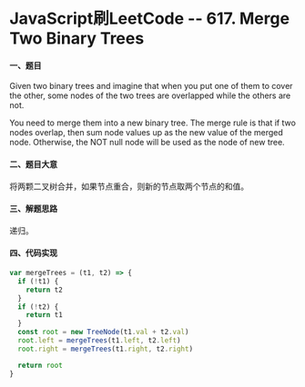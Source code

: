 # JavaScript刷LeetCode -- 617. Merge Two Binary Trees

#### 一、题目

  Given two binary trees and imagine that when you put one of them to cover the other, some nodes of the two trees are overlapped while the others are not.

  You need to merge them into a new binary tree. The merge rule is that if two nodes overlap, then sum node values up as the new value of the merged node. Otherwise, the NOT null node will be used as the node of new tree.

#### 二、题目大意

  将两颗二叉树合并，如果节点重合，则新的节点取两个节点的和值。

#### 三、解题思路

  递归。

#### 四、代码实现

```JavaScript
var mergeTrees = (t1, t2) => {
  if (!t1) {
    return t2
  }
  if (!t2) {
    return t1
  }
  const root = new TreeNode(t1.val + t2.val)
  root.left = mergeTrees(t1.left, t2.left)
  root.right = mergeTrees(t1.right, t2.right)

  return root
}
```